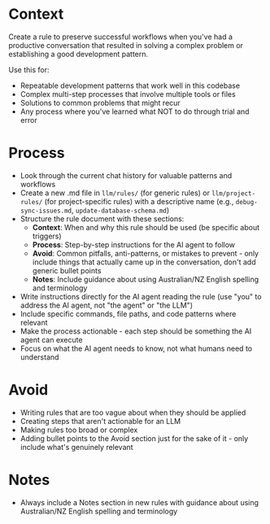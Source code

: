# Context

Create a rule to preserve successful workflows when you've had a productive conversation that resulted in solving a complex problem or establishing a good development pattern.

Use this for:

- Repeatable development patterns that work well in this codebase
- Complex multi-step processes that involve multiple tools or files
- Solutions to common problems that might recur
- Any process where you've learned what NOT to do through trial and error

# Process

- Look through the current chat history for valuable patterns and workflows
- Create a new .md file in `llm/rules/` (for generic rules) or `llm/project-rules/` (for project-specific rules) with a descriptive name (e.g., `debug-sync-issues.md`, `update-database-schema.md`)
- Structure the rule document with these sections:
  - **Context**: When and why this rule should be used (be specific about triggers)
  - **Process**: Step-by-step instructions for the AI agent to follow
  - **Avoid**: Common pitfalls, anti-patterns, or mistakes to prevent - only include things that actually came up in the conversation, don't add generic bullet points
  - **Notes**: Include guidance about using Australian/NZ English spelling and terminology
- Write instructions directly for the AI agent reading the rule (use "you" to address the AI agent, not "the agent" or "the LLM")
- Include specific commands, file paths, and code patterns where relevant
- Make the process actionable - each step should be something the AI agent can execute
- Focus on what the AI agent needs to know, not what humans need to understand

# Avoid

- Writing rules that are too vague about when they should be applied
- Creating steps that aren't actionable for an LLM
- Making rules too broad or complex
- Adding bullet points to the Avoid section just for the sake of it - only include what's genuinely relevant

# Notes

- Always include a Notes section in new rules with guidance about using Australian/NZ English spelling and terminology
